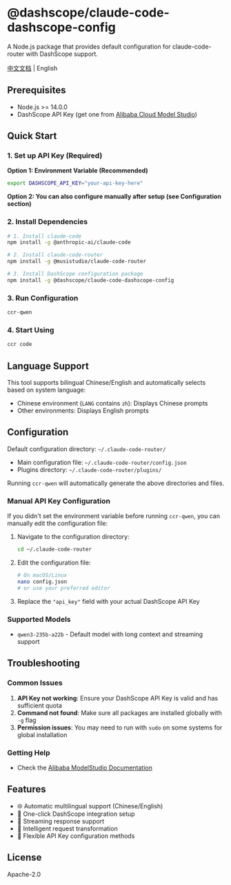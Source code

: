 # @dashscope/claude-code-dashscope-config

A Node.js package that provides default configuration for claude-code-router with DashScope support.

[中文文档](./README.zh-CN.md) | English

## Prerequisites

- Node.js >= 14.0.0
- DashScope API Key (get one from [Alibaba Cloud Model Studio](https://bailian.console.alibabacloud.com/?tab=dashboard#/api-key))

## Quick Start

### 1. Set up API Key (Required)

**Option 1: Environment Variable (Recommended)**
```bash
export DASHSCOPE_API_KEY="your-api-key-here"
```

**Option 2: You can also configure manually after setup (see Configuration section)**

### 2. Install Dependencies

```bash
# 1. Install claude-code
npm install -g @anthropic-ai/claude-code

# 2. Install claude-code-router
npm install -g @musistudio/claude-code-router

# 3. Install DashScope configuration package
npm install -g @dashscope/claude-code-dashscope-config
```

### 3. Run Configuration

```bash
ccr-qwen
```

### 4. Start Using

```bash
ccr code
```

## Language Support

This tool supports bilingual Chinese/English and automatically selects based on system language:
- Chinese environment (`LANG` contains `zh`): Displays Chinese prompts
- Other environments: Displays English prompts

## Configuration

Default configuration directory: `~/.claude-code-router/`

- Main configuration file: `~/.claude-code-router/config.json`
- Plugins directory: `~/.claude-code-router/plugins/`

Running `ccr-qwen` will automatically generate the above directories and files.

### Manual API Key Configuration

If you didn't set the environment variable before running `ccr-qwen`, you can manually edit the configuration file:

1. Navigate to the configuration directory:
   ```bash
   cd ~/.claude-code-router
   ```

2. Edit the configuration file:
   ```bash
   # On macOS/Linux
   nano config.json
   # or use your preferred editor
   ```

3. Replace the `"api_key"` field with your actual DashScope API Key

### Supported Models

- `qwen3-235b-a22b` - Default model with long context and streaming support

## Troubleshooting

### Common Issues

1. **API Key not working**: Ensure your DashScope API Key is valid and has sufficient quota
2. **Command not found**: Make sure all packages are installed globally with `-g` flag
3. **Permission issues**: You may need to run with `sudo` on some systems for global installation

### Getting Help

- Check the [Alibaba ModelStudio Documentation](https://bailian.console.alibabacloud.com/?tab=doc#/doc)

## Features

- 🌐 Automatic multilingual support (Chinese/English)
- 🔧 One-click DashScope integration setup
- 🚀 Streaming response support
- 📝 Intelligent request transformation
- 🔑 Flexible API Key configuration methods

## License

Apache-2.0

